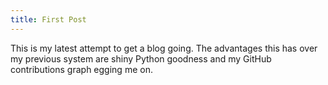 ```yaml
---
title: First Post
---
```


This is my latest attempt to get a blog going. The advantages this has over my
previous system are shiny Python goodness and my GitHub contributions graph
egging me on.

